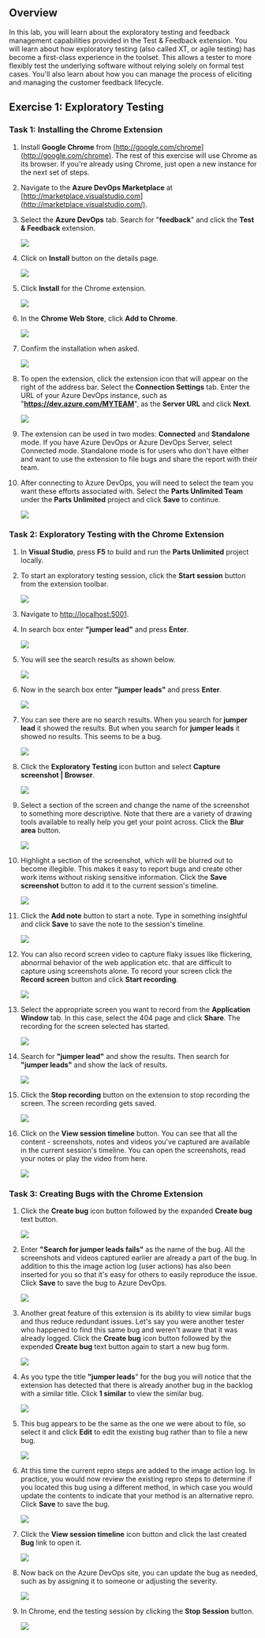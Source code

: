 <a name="Overview"></a>

## Overview ##

In this lab, you will learn about the exploratory testing and feedback management capabilities provided in the Test & Feedback extension. You will learn about how exploratory testing (also called XT, or agile testing) has become a first-class experience in the toolset. This allows a tester to more flexibly test the underlying software without relying solely on formal test cases. You'll also learn about how you can manage the process of eliciting and managing the customer feedback lifecycle.

<a name="Exercise1"></a>
## Exercise 1: Exploratory Testing ##

<a name="Ex1Task1"></a>
### Task 1: Installing the Chrome Extension ###

1. Install **Google Chrome** from [http://google.com/chrome](http://google.com/chrome). The rest of this exercise will use Chrome as its browser. If you're already using Chrome, just open a new instance for the next set of steps.

1. Navigate to the **Azure DevOps Marketplace** at [http://marketplace.visualstudio.com](http://marketplace.visualstudio.com/).

1. Select the **Azure DevOps** tab. Search for "**feedback**" and click the **Test & Feedback** extension.

    ![](images/000.png)

1. Click on **Install** button on the details page.

    ![](images/001.png)

1. Click **Install** for the Chrome extension.

    ![](images/002.png)

1. In the **Chrome Web Store**, click **Add to Chrome**.

    ![](images/003.png)

1. Confirm the installation when asked.

    ![](images/004.png)

1. To open the extension, click the extension icon that will appear on the right of the address bar. Select the **Connection Settings** tab. Enter the URL of your Azure DevOps instance, such as "**https://dev.azure.com/MYTEAM**", as the **Server URL** and click **Next**.

    ![](images/005.png)

1. The extension can be used in two modes: **Connected** and **Standalone** mode. If you have Azure DevOps or Azure DevOps Server, select Connected mode. Standalone mode is for users who don't have either and want to use the extension to file bugs and share the report with their team.

1. After connecting to Azure DevOps, you will need to select the team you want these efforts associated with. Select the **Parts Unlimited Team** under the **Parts Unlimited** project and click **Save** to continue.

    ![](images/006.png)

<a name="Ex1Task2"></a>
### Task 2: Exploratory Testing with the Chrome Extension ###

1. In **Visual Studio**, press **F5** to build and run the **Parts Unlimited** project locally.

1. To start an exploratory testing session, click the **Start session** button from the extension toolbar.

    ![](images/007.png)

1. Navigate to [http://localhost:5001](http://localhost:5001/).

1. In search box enter **"jumper lead"** and press **Enter**.

    ![](images/008.png)

1. You will see the search results as shown below.

    ![](images/009.png)

1. Now in the search box enter **"jumper leads"** and press **Enter**.

    ![](images/010.png)

1. You can see there are no search results. When you search for **jumper lead** it showed the results. But when you search for **jumper leads** it showed no results. This seems to be a bug.

    ![](images/011.png)

1. Click the **Exploratory Testing** icon button and select **Capture screenshot | Browser**.

    ![](images/012.png)

1. Select a section of the screen and change the name of the screenshot to something more descriptive. Note that there are a variety of drawing tools available to really help you get your point across. Click the **Blur area** button.

    ![](images/013.png)

1. Highlight a section of the screenshot, which will be blurred out to become illegible. This makes it easy to report bugs and create other work items without risking sensitive information. Click the **Save screenshot** button to add it to the current session's timeline.

    ![](images/014.png)

1. Click the **Add note** button to start a note. Type in something insightful and click **Save** to save the note to the session's timeline.

    ![](images/015.png)

1. You can also record screen video to capture flaky issues like flickering, abnormal behavior of the web application etc. that are difficult to capture using screenshots alone. To record your screen click the **Record screen** button and click **Start recording**.

    ![](images/016.png)

1. Select the appropriate screen you want to record from the **Application Window** tab. In this case, select the 404 page and click **Share**. The recording for the screen selected has started.

    ![](images/017.png)

1. Search for **"jumper lead"** and show the results. Then search for **"jumper leads"** and show the lack of results.

    ![](images/018.png)

1. Click the **Stop recording** button on the extension to stop recording the screen. The screen recording gets saved.

    ![](images/019.png)

1. Click on the **View session timeline** button. You can see that all the content - screenshots, notes and videos you've captured are available in the current session's timeline. You can open the screenshots, read your notes or play the video from here.

    ![](images/020.png)

<a name="Ex1Task3"></a>
### Task 3: Creating Bugs with the Chrome Extension ###

1. Click the **Create bug** icon button followed by the expanded **Create bug** text button.

    ![](images/021.png)

1. Enter **"Search for jumper leads fails"** as the name of the bug. All the screenshots and videos captured earlier are already a part of the bug. In addition to this the image action log (user actions) has also been inserted for you so that it's easy for others to easily reproduce the issue. Click **Save** to save the bug to Azure DevOps.

    ![](images/022.png)

1. Another great feature of this extension is its ability to view similar bugs and thus reduce redundant issues. Let's say you were another tester who happened to find this same bug and weren't aware that it was already logged. Click the **Create bug** icon button followed by the expended **Create bug** text button again to start a new bug form.

    ![](images/023.png)

1. As you type the title **"jumper leads**" for the bug you will notice that the extension has detected that there is already another bug in the backlog with a similar title. Click **1 similar** to view the similar bug.

    ![](images/024.png)

1. This bug appears to be the same as the one we were about to file, so select it and click **Edit** to edit the existing bug rather than to file a new bug.

    ![](images/025.png)

1. At this time the current repro steps are added to the image action log. In practice, you would now review the existing repro steps to determine if you located this bug using a different method, in which case you would update the contents to indicate that your method is an alternative repro. Click **Save** to save the bug.

    ![](images/026.png)

1. Click the **View session timeline** icon button and click the last created **Bug** link to open it.

    ![](images/027.png)

1. Now back on the Azure DevOps site, you can update the bug as needed, such as by assigning it to someone or adjusting the severity.

    ![](images/028.png)

1. In Chrome, end the testing session by clicking the **Stop Session** button.

    ![](images/029.png)


